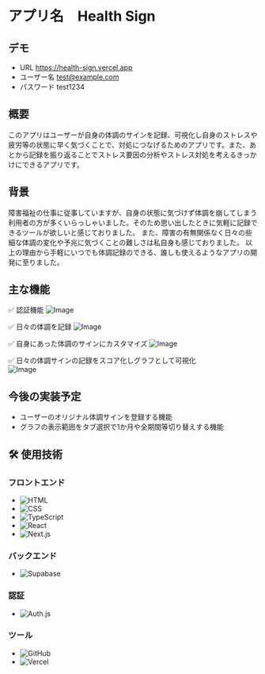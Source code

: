 # アプリ名　Health Sign

## デモ

- URL https://health-sign.vercel.app
- ユーザー名 test@example.com
- パスワード test1234

## 概要

このアプリはユーザーが自身の体調のサインを記録、可視化し自身のストレスや疲労等の状態に早く気づくことで、対処につなげるためのアプリです。また、あとから記録を振り返ることでストレス要因の分析やストレス対処を考えるきっかけにできるアプリです。

## 背景

障害福祉の仕事に従事していますが、自身の状態に気づけず体調を崩してしまう利用者の方が多くいらっしゃいました。そのため思い出したときに気軽に記録できるツールが欲しいと感じておりました。
また、障害の有無関係なく日々の些細な体調の変化や予兆に気づくことの難しさは私自身も感じておりました。
以上の理由から手軽にいつでも体調記録のできる、誰しも使えるようなアプリの開発に至りました。

## 主な機能

✅ 認証機能
![Image](https://github.com/user-attachments/assets/a00f9f8c-f990-42b1-82ba-1e1b6d0a33c0)

✅ 日々の体調を記録
![Image](https://github.com/user-attachments/assets/57c13ab2-52de-4691-9b91-60836f74c88f)

✅ 自身にあった体調のサインにカスタマイズ
![Image](https://github.com/user-attachments/assets/4090d759-ab5d-4b8f-bdd2-1b231d34e8fb)

✅ 日々の体調サインの記録をスコア化しグラフとして可視化  
![Image](https://github.com/user-attachments/assets/46d62c1b-d437-456c-af11-f5735c97e3ce)

## 今後の実装予定

- ユーザーのオリジナル体調サインを登録する機能
- グラフの表示範囲をタブ選択で1か月や全期間等切り替えする機能

## 🛠 使用技術

### フロントエンド

- ![HTML](https://img.shields.io/badge/HTML-E34F26?style=for-the-badge&logo=html5&logoColor=white)
- ![CSS](https://img.shields.io/badge/CSS-1572B6?style=for-the-badge&logo=css3&logoColor=white)
- ![TypeScript](https://img.shields.io/badge/TypeScript-3178C6?style=for-the-badge&logo=typescript&logoColor=white)
- ![React](https://img.shields.io/badge/React-61DAFB?style=for-the-badge&logo=react&logoColor=black)
- ![Next.js](https://img.shields.io/badge/Next.js-000000?style=for-the-badge&logo=nextdotjs&logoColor=white)

### バックエンド

- ![Supabase](https://img.shields.io/badge/Supabase-3ECF8E?style=for-the-badge&logo=supabase&logoColor=white)

### 認証

- ![Auth.js](https://img.shields.io/badge/Auth.js-3ECF8E?style=for-the-badge&logo=auth0&logoColor=white)

### ツール

- ![GitHub](https://img.shields.io/badge/GitHub-181717?style=for-the-badge&logo=github&logoColor=white)
- ![Vercel](https://img.shields.io/badge/Vercel-000000?style=for-the-badge&logo=vercel&logoColor=white)
